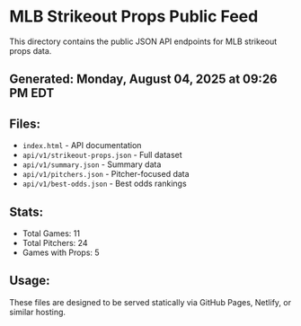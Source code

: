 # MLB Strikeout Props Public Feed

This directory contains the public JSON API endpoints for MLB strikeout props data.

## Generated: Monday, August 04, 2025 at 09:26 PM EDT

## Files:
- `index.html` - API documentation
- `api/v1/strikeout-props.json` - Full dataset
- `api/v1/summary.json` - Summary data
- `api/v1/pitchers.json` - Pitcher-focused data  
- `api/v1/best-odds.json` - Best odds rankings

## Stats:
- Total Games: 11
- Total Pitchers: 24
- Games with Props: 5

## Usage:
These files are designed to be served statically via GitHub Pages, Netlify, or similar hosting.
